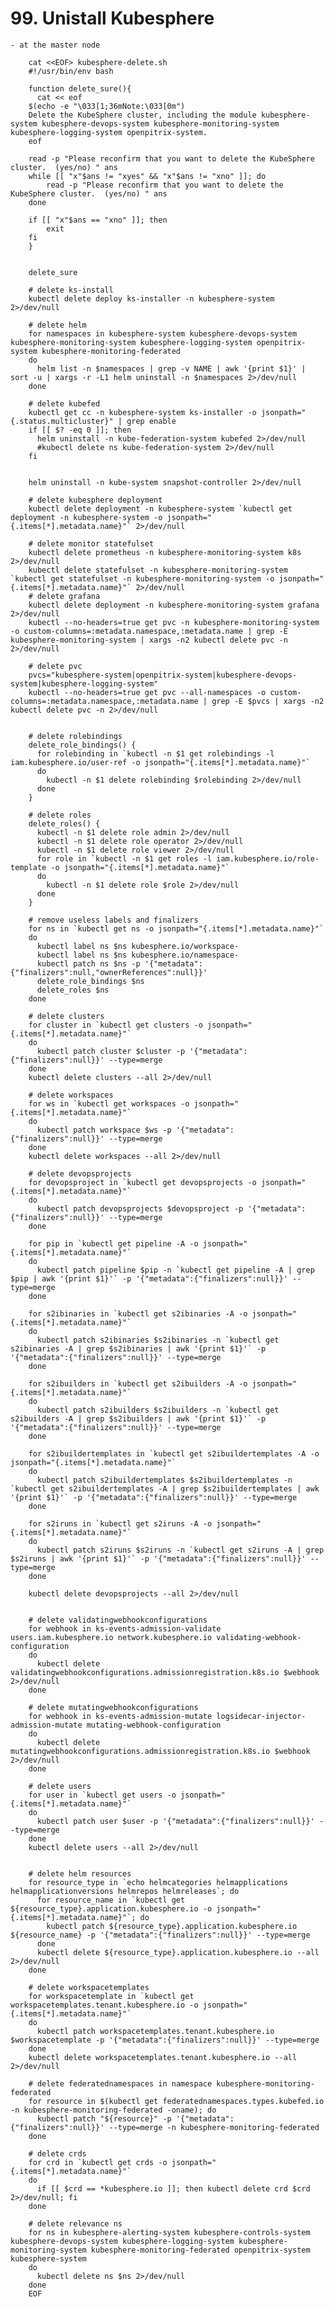 # 99. Unistall Kubesphere
    - at the master node
    
        cat <<EOF> kubesphere-delete.sh
        #!/usr/bin/env bash

        function delete_sure(){
          cat << eof
        $(echo -e "\033[1;36mNote:\033[0m")
        Delete the KubeSphere cluster, including the module kubesphere-system kubesphere-devops-system kubesphere-monitoring-system kubesphere-logging-system openpitrix-system.
        eof

        read -p "Please reconfirm that you want to delete the KubeSphere cluster.  (yes/no) " ans
        while [[ "x"$ans != "xyes" && "x"$ans != "xno" ]]; do
            read -p "Please reconfirm that you want to delete the KubeSphere cluster.  (yes/no) " ans
        done

        if [[ "x"$ans == "xno" ]]; then
            exit
        fi
        }


        delete_sure

        # delete ks-install
        kubectl delete deploy ks-installer -n kubesphere-system 2>/dev/null

        # delete helm
        for namespaces in kubesphere-system kubesphere-devops-system kubesphere-monitoring-system kubesphere-logging-system openpitrix-system kubesphere-monitoring-federated
        do
          helm list -n $namespaces | grep -v NAME | awk '{print $1}' | sort -u | xargs -r -L1 helm uninstall -n $namespaces 2>/dev/null
        done

        # delete kubefed
        kubectl get cc -n kubesphere-system ks-installer -o jsonpath="{.status.multicluster}" | grep enable
        if [[ $? -eq 0 ]]; then
          helm uninstall -n kube-federation-system kubefed 2>/dev/null
          #kubectl delete ns kube-federation-system 2>/dev/null
        fi


        helm uninstall -n kube-system snapshot-controller 2>/dev/null

        # delete kubesphere deployment
        kubectl delete deployment -n kubesphere-system `kubectl get deployment -n kubesphere-system -o jsonpath="{.items[*].metadata.name}"` 2>/dev/null

        # delete monitor statefulset
        kubectl delete prometheus -n kubesphere-monitoring-system k8s 2>/dev/null
        kubectl delete statefulset -n kubesphere-monitoring-system `kubectl get statefulset -n kubesphere-monitoring-system -o jsonpath="{.items[*].metadata.name}"` 2>/dev/null
        # delete grafana
        kubectl delete deployment -n kubesphere-monitoring-system grafana 2>/dev/null
        kubectl --no-headers=true get pvc -n kubesphere-monitoring-system -o custom-columns=:metadata.namespace,:metadata.name | grep -E kubesphere-monitoring-system | xargs -n2 kubectl delete pvc -n 2>/dev/null

        # delete pvc
        pvcs="kubesphere-system|openpitrix-system|kubesphere-devops-system|kubesphere-logging-system"
        kubectl --no-headers=true get pvc --all-namespaces -o custom-columns=:metadata.namespace,:metadata.name | grep -E $pvcs | xargs -n2 kubectl delete pvc -n 2>/dev/null


        # delete rolebindings
        delete_role_bindings() {
          for rolebinding in `kubectl -n $1 get rolebindings -l iam.kubesphere.io/user-ref -o jsonpath="{.items[*].metadata.name}"`
          do
            kubectl -n $1 delete rolebinding $rolebinding 2>/dev/null
          done
        }

        # delete roles
        delete_roles() {
          kubectl -n $1 delete role admin 2>/dev/null
          kubectl -n $1 delete role operator 2>/dev/null
          kubectl -n $1 delete role viewer 2>/dev/null
          for role in `kubectl -n $1 get roles -l iam.kubesphere.io/role-template -o jsonpath="{.items[*].metadata.name}"`
          do
            kubectl -n $1 delete role $role 2>/dev/null
          done
        }

        # remove useless labels and finalizers
        for ns in `kubectl get ns -o jsonpath="{.items[*].metadata.name}"`
        do
          kubectl label ns $ns kubesphere.io/workspace-
          kubectl label ns $ns kubesphere.io/namespace-
          kubectl patch ns $ns -p '{"metadata":{"finalizers":null,"ownerReferences":null}}'
          delete_role_bindings $ns
          delete_roles $ns
        done

        # delete clusters
        for cluster in `kubectl get clusters -o jsonpath="{.items[*].metadata.name}"`
        do
          kubectl patch cluster $cluster -p '{"metadata":{"finalizers":null}}' --type=merge
        done
        kubectl delete clusters --all 2>/dev/null

        # delete workspaces
        for ws in `kubectl get workspaces -o jsonpath="{.items[*].metadata.name}"`
        do
          kubectl patch workspace $ws -p '{"metadata":{"finalizers":null}}' --type=merge
        done
        kubectl delete workspaces --all 2>/dev/null

        # delete devopsprojects
        for devopsproject in `kubectl get devopsprojects -o jsonpath="{.items[*].metadata.name}"`
        do
          kubectl patch devopsprojects $devopsproject -p '{"metadata":{"finalizers":null}}' --type=merge
        done

        for pip in `kubectl get pipeline -A -o jsonpath="{.items[*].metadata.name}"`
        do
          kubectl patch pipeline $pip -n `kubectl get pipeline -A | grep $pip | awk '{print $1}'` -p '{"metadata":{"finalizers":null}}' --type=merge
        done

        for s2ibinaries in `kubectl get s2ibinaries -A -o jsonpath="{.items[*].metadata.name}"`
        do
          kubectl patch s2ibinaries $s2ibinaries -n `kubectl get s2ibinaries -A | grep $s2ibinaries | awk '{print $1}'` -p '{"metadata":{"finalizers":null}}' --type=merge
        done

        for s2ibuilders in `kubectl get s2ibuilders -A -o jsonpath="{.items[*].metadata.name}"`
        do
          kubectl patch s2ibuilders $s2ibuilders -n `kubectl get s2ibuilders -A | grep $s2ibuilders | awk '{print $1}'` -p '{"metadata":{"finalizers":null}}' --type=merge
        done

        for s2ibuildertemplates in `kubectl get s2ibuildertemplates -A -o jsonpath="{.items[*].metadata.name}"`
        do
          kubectl patch s2ibuildertemplates $s2ibuildertemplates -n `kubectl get s2ibuildertemplates -A | grep $s2ibuildertemplates | awk '{print $1}'` -p '{"metadata":{"finalizers":null}}' --type=merge
        done

        for s2iruns in `kubectl get s2iruns -A -o jsonpath="{.items[*].metadata.name}"`
        do
          kubectl patch s2iruns $s2iruns -n `kubectl get s2iruns -A | grep $s2iruns | awk '{print $1}'` -p '{"metadata":{"finalizers":null}}' --type=merge
        done

        kubectl delete devopsprojects --all 2>/dev/null


        # delete validatingwebhookconfigurations
        for webhook in ks-events-admission-validate users.iam.kubesphere.io network.kubesphere.io validating-webhook-configuration
        do
          kubectl delete validatingwebhookconfigurations.admissionregistration.k8s.io $webhook 2>/dev/null
        done

        # delete mutatingwebhookconfigurations
        for webhook in ks-events-admission-mutate logsidecar-injector-admission-mutate mutating-webhook-configuration
        do
          kubectl delete mutatingwebhookconfigurations.admissionregistration.k8s.io $webhook 2>/dev/null
        done

        # delete users
        for user in `kubectl get users -o jsonpath="{.items[*].metadata.name}"`
        do
          kubectl patch user $user -p '{"metadata":{"finalizers":null}}' --type=merge
        done
        kubectl delete users --all 2>/dev/null


        # delete helm resources
        for resource_type in `echo helmcategories helmapplications helmapplicationversions helmrepos helmreleases`; do
          for resource_name in `kubectl get ${resource_type}.application.kubesphere.io -o jsonpath="{.items[*].metadata.name}"`; do
            kubectl patch ${resource_type}.application.kubesphere.io ${resource_name} -p '{"metadata":{"finalizers":null}}' --type=merge
          done
          kubectl delete ${resource_type}.application.kubesphere.io --all 2>/dev/null
        done

        # delete workspacetemplates
        for workspacetemplate in `kubectl get workspacetemplates.tenant.kubesphere.io -o jsonpath="{.items[*].metadata.name}"`
        do
          kubectl patch workspacetemplates.tenant.kubesphere.io $workspacetemplate -p '{"metadata":{"finalizers":null}}' --type=merge
        done
        kubectl delete workspacetemplates.tenant.kubesphere.io --all 2>/dev/null

        # delete federatednamespaces in namespace kubesphere-monitoring-federated
        for resource in $(kubectl get federatednamespaces.types.kubefed.io -n kubesphere-monitoring-federated -oname); do
          kubectl patch "${resource}" -p '{"metadata":{"finalizers":null}}' --type=merge -n kubesphere-monitoring-federated
        done

        # delete crds
        for crd in `kubectl get crds -o jsonpath="{.items[*].metadata.name}"`
        do
          if [[ $crd == *kubesphere.io ]]; then kubectl delete crd $crd 2>/dev/null; fi
        done

        # delete relevance ns
        for ns in kubesphere-alerting-system kubesphere-controls-system kubesphere-devops-system kubesphere-logging-system kubesphere-monitoring-system kubesphere-monitoring-federated openpitrix-system kubesphere-system
        do
          kubectl delete ns $ns 2>/dev/null
        done
        EOF
